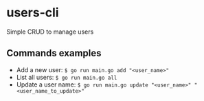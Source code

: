 # users-cli

Simple CRUD to manage users


## Commands examples

- Add a new user: `$ go run main.go add "<user_name>"`
- List all users: `$ go run main.go all`
- Update a user name: `$ go run main.go update "<user_name>" "<user_name_to_update>"`
